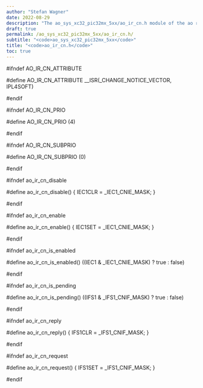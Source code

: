 ```yaml
---
author: "Stefan Wagner"
date: 2022-08-29
description: "The ao_sys_xc32_pic32mx_5xx/ao_ir_cn.h module of the ao real-time operating system."
draft: true
permalink: /ao_sys_xc32_pic32mx_5xx/ao_ir_cn.h/ 
subtitle: "<code>ao_sys_xc32_pic32mx_5xx</code>"
title: "<code>ao_ir_cn.h</code>"
toc: true
---
```


#ifndef AO_IR_CN_ATTRIBUTE

#define AO_IR_CN_ATTRIBUTE      __ISR(_CHANGE_NOTICE_VECTOR, IPL4SOFT)

#endif

#ifndef AO_IR_CN_PRIO

#define AO_IR_CN_PRIO           (4)

#endif

#ifndef AO_IR_CN_SUBPRIO

#define AO_IR_CN_SUBPRIO        (0)

#endif

#ifndef ao_ir_cn_disable

#define ao_ir_cn_disable()      { IEC1CLR = _IEC1_CNIE_MASK; }

#endif

#ifndef ao_ir_cn_enable

#define ao_ir_cn_enable()       { IEC1SET = _IEC1_CNIE_MASK; }

#endif

#ifndef ao_ir_cn_is_enabled

#define ao_ir_cn_is_enabled()   ((IEC1 & _IEC1_CNIE_MASK) ? true : false)

#endif

#ifndef ao_ir_cn_is_pending

#define ao_ir_cn_is_pending()   ((IFS1 & _IFS1_CNIF_MASK) ? true : false)

#endif

#ifndef ao_ir_cn_reply

#define ao_ir_cn_reply()        { IFS1CLR = _IFS1_CNIF_MASK; }

#endif

#ifndef ao_ir_cn_request

#define ao_ir_cn_request()      { IFS1SET = _IFS1_CNIF_MASK; }

#endif

